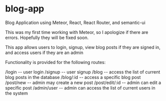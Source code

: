 # blog-app
Blog Application using Meteor, React, React Router, and semantic-ui

This was my first time working with Meteor, so I apologize if there are errors. Hopefully they will be fixed soon.

This app allows users to login, signup, view blog posts if they are signed in, and access users if they are an admin

Functionality is provided for the following routes:

/login -- user login
/signup -- user signup
/blog -- access the list of current blog posts in the database
/blog/:id -- access a specific blog post
/post/new -- admin may create a new post
/post/edit/:id -- admin can edit a specific post
/admin/user -- admin can access the list of current users in the system 
